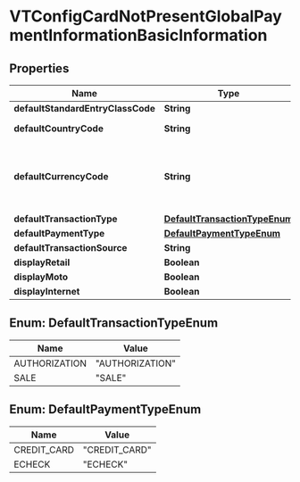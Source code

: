 
# VTConfigCardNotPresentGlobalPaymentInformationBasicInformation

## Properties
Name | Type | Description | Notes
------------ | ------------- | ------------- | -------------
**defaultStandardEntryClassCode** | **String** |  |  [optional]
**defaultCountryCode** | **String** | ISO 4217 format |  [optional]
**defaultCurrencyCode** | **String** | Three-character [ISO Standard Currency Codes.](http://apps.cybersource.com/library/documentation/sbc/quickref/currencies.pdf) |  [optional]
**defaultTransactionType** | [**DefaultTransactionTypeEnum**](#DefaultTransactionTypeEnum) |  |  [optional]
**defaultPaymentType** | [**DefaultPaymentTypeEnum**](#DefaultPaymentTypeEnum) |  |  [optional]
**defaultTransactionSource** | **String** |  |  [optional]
**displayRetail** | **Boolean** |  |  [optional]
**displayMoto** | **Boolean** |  |  [optional]
**displayInternet** | **Boolean** |  |  [optional]


<a name="DefaultTransactionTypeEnum"></a>
## Enum: DefaultTransactionTypeEnum
Name | Value
---- | -----
AUTHORIZATION | &quot;AUTHORIZATION&quot;
SALE | &quot;SALE&quot;


<a name="DefaultPaymentTypeEnum"></a>
## Enum: DefaultPaymentTypeEnum
Name | Value
---- | -----
CREDIT_CARD | &quot;CREDIT_CARD&quot;
ECHECK | &quot;ECHECK&quot;



